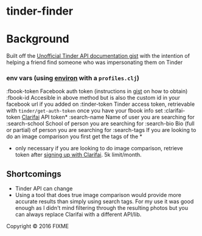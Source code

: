 # tinder-finder


# Background
Built off the [Unofficial Tinder API documentation gist](https://gist.github.com/rtt/10403467) with the intention of helping a friend find someone who was impersonating them on Tinder

### env vars (using [environ](https://github.com/weavejester/environ) with a `profiles.clj`)
:fbook-token Facebook auth token (instructions in [gist](https://gist.github.com/rtt/10403467) on how to obtain)
:fbook-id Accesible in above method but is also the custom id in your facebook url if you added on
:tinder-token Tinder access token, retrievable with `tinder/get-auth-token` once you have your fbook info set
:clarifai-token [Clarifai](https://clarifai.com/) API token*
:search-name Name of user you are searching for
:search-school School of person you are searching for
:search-bio Bio (full or partial) of person you are searching for
:search-tags If you are looking to do an image comparison you first get the tags of the *



 * only necessary if you are looking to do image comparison, retrieve token after [signing up with Clarifai](https://developer.clarifai.com/). 5k limit/month.


## Shortcomings
- Tinder API can change
- Using a tool that does true image comparison would provide more accurate results than simply using search tags. For my use it was good enough as I didn't mind filtering through the resulting photos but you can always replace Clarifai with a different API/lib.

Copyright © 2016 FIXME
